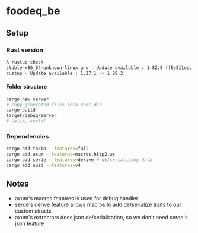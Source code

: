 # foodeq_be




## Setup

### Rust version
```bash
λ rustup check     
stable-x86_64-unknown-linux-gnu - Update available : 1.82.0 (f6e511eec 2024-10-15) -> 1.88.0 (6b00bc388 2025-06-23)
rustup - Update available : 1.27.1 -> 1.28.2
```

#### Folder structure

```bash
cargo new server
# copy generated files into root dir
cargo build
target/debug/server
# Hello, world!
```

### Dependencies
```bash
cargo add tokio --features=full
cargo add axum --features=macros,http2,ws
cargo add serde --features=derive # de/serializing data
cargo add uuid --features=v4
```

## Notes
- axum's macros features is used for debug handler
- serde's derive feature allows macros to add de/serialize traits to our custom structs
- axum's extractors does json de/serialization, so we don't need serde's json feature
